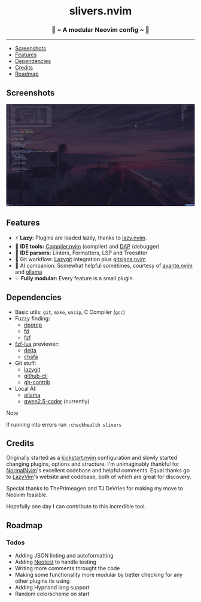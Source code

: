 <div align="center">
  <h1>slivers.nvim</h1>
  <h3>🌸 ~ A modular Neovim config  ~ 🌸</h3>
</div>

----------

- [Screenshots](#screenshots)
- [Features](#features)
- [Dependencies](#dependencies)
- [Credits](#credits)
- [Roadmap](#roadmap)

## Screenshots

![screenshot](https://github.com/joaoinez/personal-website/blob/main/assets/slivers-nvim.png)

## Features

- ⚡ **Lazy:** Plugins are loaded lazily, thanks to [lazy.nvim](https://github.com/folke/lazy.nvim).
- 🤖 **IDE tools:** [Compiler.nvim](https://github.com/Zeioth/compiler.nvim) (compiler) and [DAP](https://github.com/mfussenegger/nvim-dap) (debugger)
- 🐞 **IDE parsers:** Linters, Formatters, LSP and Treesitter
- 🧰 Git workflow: [Lazygit](https://github.com/kdheepak/lazygit.nvim) integration plus [gitsigns.nvim](https://github.com/lewis6991/gitsigns.nvim)
- 🧠 AI companion: Somewhat helpful sometimes, courtesy of [avante.nvim](https://github.com/yetone/avante.nvim) and [ollama](https://github.com/ollama/ollama)
- ✨ **Fully modular:** Every feature is a small plugin.

## Dependencies

- Basic utils: `git`, `make`, `unzip`, C Compiler (`gcc`)
- Fuzzy finding:
  - [ripgrep](https://github.com/BurntSushi/ripgrep#installation)
  - [fd](https://github.com/sharkdp/fd)
  - [fzf](https://github.com/junegunn/fzf)
- [fzf-lua](https://github.com/ibhagwan/fzf-lua) previewer:
  - [delta](https://github.com/dandavison/delta)
  - [chafa](https://github.com/hpjansson/chafa)
- Git stuff:
  - [lazygit](https://github.com/jesseduffield/lazygit)
  - [github-cli](https://github.com/cli/cli#installation)
  - [gh-contrib](https://github.com/mislav/gh-contrib)
- Local AI:
  - [ollama](https://ollama.com/download/linux)
  - [qwen2.5-coder](https://ollama.com/library/qwen2.5-coder) (currently)

> [!NOTE]
> If running into errors run `:checkhealth slivers`

## Credits

Originally started as a [kickstart.nvim](https://github.com/nvim-lua/kickstart.nvim) configuration and slowly started changing plugins, options and structure.
I'm unimaginably thankful for [NormalNvim](https://github.com/NormalNvim/NormalNvim)'s excellent codebase and helpful comments.
Equal thanks go to [LazyVim](https://github.com/LazyVim/LazyVim)'s website and codebase, both of which are great for discovery.

Special thanks to ThePrimeagen and TJ DeVries for making my move to Neovim feasible.

Hopefully one day I can contribute to this incredible tool.

## Roadmap

### Todos

- Adding JSON linting and autoformatting
- Adding [Neotest](https://github.com/nvim-neotest/neotest) to handle testing
- Writing more comments throught the code
- Making some functionality more modular by better checking for any other plugins its using
- Adding Hyprland lang support
- Random colorscheme on start
